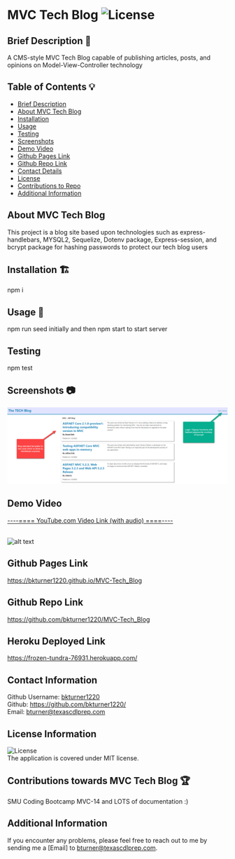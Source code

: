 
# MVC Tech Blog ![License](https://img.shields.io/badge/License-MIT-blue)

## Brief Description 📖<a name='description'></a>
   A CMS-style MVC Tech Blog capable of publishing articles, posts, and opinions on Model-View-Controller technology

## Table of Contents 💡
   * [Brief Description](#description)
   * [About MVC Tech Blog](#about)
   * [Installation](#install)
   * [Usage](#usage)
   * [Testing](#test)
   * [Screenshots](#screenshots)
   * [Demo Video](#demo)
   * [Github Pages Link](#pages) 
   * [Github Repo Link](#repo)
   * [Contact Details](#contact)
   * [License](#license)
   * [Contributions to Repo](#contributions)
   * [Additional Information](#info)

## About MVC Tech Blog <a name='about'></a>
   This project is a blog site based upon technologies such as express-handlebars, MYSQL2, Sequelize, Dotenv package, Express-session, and bcrypt package for hashing passwords to protect our tech blog users
   
## Installation 🏗️<a name='install'></a>
   npm i
 
## Usage 📝<a name='usage'></a>
   npm run seed initially and then npm start to start server   
      
## Testing <a name='test'></a>
   npm test

## Screenshots 📷<a name='screenshots'></a>
   ![alt text](./assets/screenshots/screenshots01.png)
   <br>

## Demo Video <a name='demo'></a>
   <a href="" target="_blank">----==== YouTube.com Video Link (with audio) ====----</a>
   <br>
   <br>

   ![alt text]()
        
## Github Pages Link <a name='pages'></a>
   <a href="https://bkturner1220.github.io/MVC-Tech_Blog" target="_blank">https://bkturner1220.github.io/MVC-Tech_Blog</a>
   
## Github Repo Link <a name='repo'></a>
   <a href="https://github.com/bkturner1220/MVC-Tech_Blog" target="_blank">https://github.com/bkturner1220/MVC-Tech_Blog</a>

   ## Heroku Deployed Link <a name='repo'></a>
   <a href="https://frozen-tundra-76931.herokuapp.com/" target="_blank">https://frozen-tundra-76931.herokuapp.com/</a>
     
## Contact Information <a name='contact'></a>
   Github Username: [bkturner1220](https://github.com/bkturner1220/)<br>
   Github: <a href="https://github.com/bkturner1220/">https://github.com/bkturner1220/</a><br>
   Email: <a href="mailto:bturner@texascdlprep.com">bturner@texascdlprep.com</a>
   
## License Information <a name='license'></a>
![License](https://img.shields.io/badge/License-MIT-blue)<br>
   The application is covered under MIT license.
   
## Contributions towards MVC Tech Blog 🏆<a name='contributions'></a>
   SMU Coding Bootcamp MVC-14 and LOTS of documentation :)
         
## Additional Information <a name='info'></a>
   If you encounter any problems, please feel free to reach out to me by sending me a [Email] to <a href="mailto:bturner@texascdlprep.com">bturner@texascdlprep.com</a>.